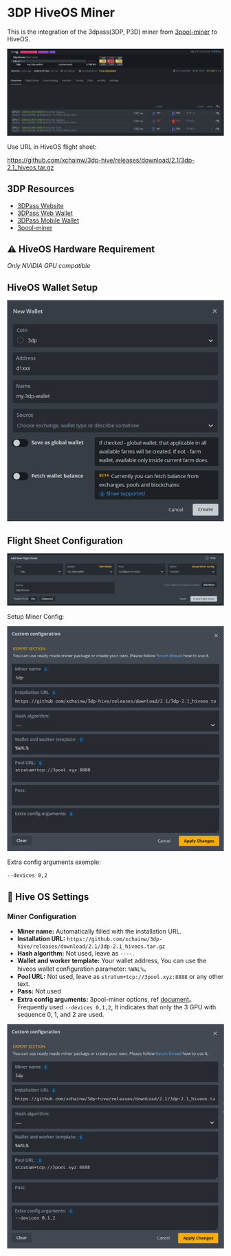 # 3DP HiveOS Miner
This is the integration of the 3dpass(3DP, P3D) miner from [3pool-miner](https://github.com/3poolxyz/3pool-miner-release) to HiveOS.

![Header](img/Header.png)

Use URL in HiveOS flight sheet:

https://github.com/xchainw/3dp-hive/releases/download/2.1/3dp-2.1_hiveos.tar.gz

## 3DP Resources

- [3DPass Website](https://3dpass.org/)
- [3DPass Web Wallet](https://wallet.3dpass.org/)
- [3DPass Mobile Wallet](https://3dpass.org/mobile-wallet)
- [3pool-miner](https://github.com/3poolxyz/3pool-miner-release)

## :warning: HiveOS Hardware Requirement
*Only NVIDIA GPU compatible*

## HiveOS Wallet Setup

![Wallet Setup](img/HiveOSWalletSetup.png)

## Flight Sheet Configuration
![Flight Sheet 1](img/FlightSheet1.png)

Setup Miner Config:

![Flight Sheet 2](img/FlightSheet2.png)

Extra config arguments exemple:

```
--devices 0,2
```

## :wrench: Hive OS Settings

### Miner Configuration

- **Miner name:** Automatically filled with the installation URL.
- **Installation URL:** `https://github.com/xchainw/3dp-hive/releases/download/2.1/3dp-2.1_hiveos.tar.gz`
- **Hash algorithm:** Not used, leave as `----`.
- **Wallet and worker template:** Your wallet address, You can use the hiveos wallet configuration parameter:  `%WAL%`。
- **Pool URL:** Not used, leave as `stratum+tcp://3pool.xyz:8888` or any other text.
- **Pass:** Not used
- **Extra config arguments:** 3pool-miner options, ref [document](https://github.com/3poolxyz/3pool-miner-release#options)。Frequently used `--devices 0,1,2`, It indicates that only the 3 GPU with sequence 0, 1, and 2 are used.

![Extra config arguments Example](img/FlightSheet3.png)

